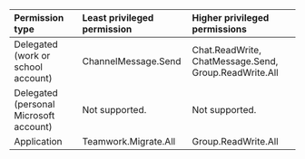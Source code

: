|Permission type|Least privileged permission|Higher privileged permissions|
|:---|:---|:---|
|Delegated (work or school account)|ChannelMessage.Send|Chat.ReadWrite, ChatMessage.Send, Group.ReadWrite.All|
|Delegated (personal Microsoft account)|Not supported.|Not supported.|
|Application|Teamwork.Migrate.All|Group.ReadWrite.All|

